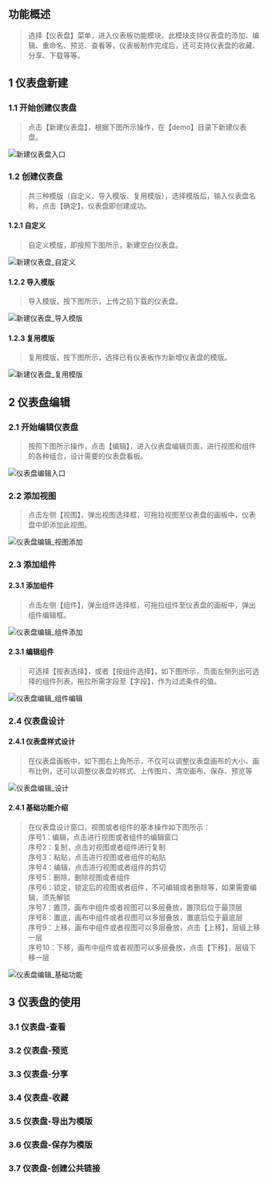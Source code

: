 ## 功能概述
> 选择【仪表盘】菜单，进入仪表板功能模块。此模块支持仪表盘的添加、编辑、重命名、预览、查看等，仪表板制作完成后，还可支持仪表盘的收藏、分享、下载等等。

## 1 仪表盘新建
### 1.1 开始创建仪表盘
> 点击【新建仪表盘】，根据下图所示操作，在【demo】目录下新建仪表盘。

![新建仪表盘入口](../img/dashboard_generation/新建仪表盘入口.png)
### 1.2 创建仪表盘
> 共三种模版（自定义、导入模版、复用模版），选择模版后，输入仪表盘名称，点击【确定】，仪表盘即创建成功。
#### 1.2.1 自定义
> 自定义模版，即按照下图所示，新建空白仪表盘。

![新建仪表盘_自定义](../img/dashboard_generation/新建仪表盘_自定义.png)
#### 1.2.2 导入模版
> 导入模版，按下图所示，上传之前下载的仪表盘。

![新建仪表盘_导入模版](../img/dashboard_generation/新建仪表盘_导入模版.png)
#### 1.2.3 复用模版
> 复用模版，按下图所示，选择已有仪表板作为新增仪表盘的模版。

![新建仪表盘_复用模版](../img/dashboard_generation/新建仪表盘_复用模版.png)
## 2 仪表盘编辑
### 2.1 开始编辑仪表盘
> 按照下图所示操作，点击【编辑】，进入仪表盘编辑页面，进行视图和组件的各种组合，设计需要的仪表盘看板。

![仪表盘编辑入口](../img/dashboard_generation/仪表盘编辑入口.png)
### 2.2 添加视图
> 点击左侧【视图】，弹出视图选择框，可拖拉视图至仪表盘的画板中，仪表盘中即添加此视图。

![仪表盘编辑_视图添加](../img/dashboard_generation/仪表盘编辑_视图添加.png)
### 2.3 添加组件
#### 2.3.1 添加组件
> 点击左侧【组件】，弹出组件选择框，可拖拉组件至仪表盘的画板中，弹出组件编辑框。

![仪表盘编辑_组件添加](../img/dashboard_generation/仪表盘编辑_组件添加.png)
#### 2.3.1 编辑组件
> 可选择【按表选择】，或者【按组件选择】，如下图所示，页面左侧列出可选择的组件列表，拖拉所需字段至【字段】，作为过滤条件的值。

![仪表盘编辑_组件编辑](../img/dashboard_generation/仪表盘编辑_组件编辑.png)
### 2.4 仪表盘设计
#### 2.4.1 仪表盘样式设计
> 在仪表盘画板中，如下图右上角所示，不仅可以调整仪表盘画布的大小、画布比例，还可以调整仪表盘的样式、上传图片、清空画布、保存、预览等

![仪表盘编辑_设计](../img/dashboard_generation/仪表盘编辑_设计.png)
#### 2.4.1 基础功能介绍
> 在仪表盘设计窗口，视图或者组件的基本操作如下图所示：</br>序号1：编辑，点击进行视图或者组件的编辑窗口</br>序号2：复制，点击对视图或者组件进行复制</br>序号3：粘贴，点击进行视图或者组件的粘贴</br>序号4：编辑，点击进行视图或者组件的剪切</br>序号5：删除，删除视图或者组件</br>序号6：锁定，锁定后的视图或者组件，不可编辑或者删除等，如果需要编辑，须先解锁</br>序号7：置顶，画布中组件或者视图可以多层叠放，置顶后位于最顶层</br>序号8：置底，画布中组件或者视图可以多层叠放，置底后位于最底层</br>序号9：上移，画布中组件或者视图可以多层叠放，点击【上移】，层级上移一层</br>序号10：下移，画布中组件或者视图可以多层叠放，点击【下移】，层级下移一层

![仪表盘编辑_基础功能](../img/dashboard_generation/仪表盘编辑_基础功能.png)
## 3 仪表盘的使用
### 3.1 仪表盘-查看
### 3.2 仪表盘-预览
### 3.3 仪表盘-分享
### 3.4 仪表盘-收藏
### 3.5 仪表盘-导出为模版
### 3.6 仪表盘-保存为模版
### 3.7 仪表盘-创建公共链接




